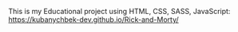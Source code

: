 This is my Educational project using HTML, CSS, SASS, JavaScript:
https://kubanychbek-dev.github.io/Rick-and-Morty/
